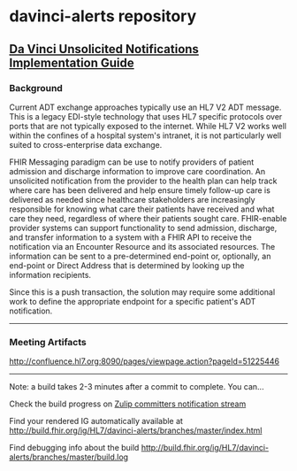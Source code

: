 # davinci-alerts repository
## [Da Vinci Unsolicited Notifications Implementation Guide](http://build.fhir.org/ig/HL7/davinci-alerts/branches/master/index.html)

### Background

Current ADT exchange approaches typically use an HL7 V2 ADT message. This is a legacy EDI-style technology that uses HL7 specific protocols over ports that are not typically exposed to the internet. While HL7 V2 works well within the confines of a hospital system's intranet, it is not particularly well suited to cross-enterprise data exchange.

FHIR Messaging paradigm can be use to notify providers of patient admission and discharge information to improve care coordination. An unsolicited notification from the provider to the health plan can help track where care has been delivered and help ensure timely follow-up care is delivered as needed since healthcare stakeholders are increasingly responsible for knowing what care their patients have received and what care they need, regardless of where their patients sought care. FHIR-enable provider systems can support functionality to send admission, discharge, and transfer information to a system with a FHIR API to receive the notification via an Encounter Resource and its associated resources. The information can be sent to a pre-determined end-point or, optionally, an end-point or Direct Address that is determined by looking up the information recipients.

Since this is a push transaction, the solution may require some additional work to define the appropriate endpoint for a specific patient's ADT notification.

---

### Meeting Artifacts

http://confluence.hl7.org:8090/pages/viewpage.action?pageId=51225446

---

Note: a build takes 2-3 minutes after a commit to complete. You can...

Check the build progress on [Zulip committers notification stream](https://chat.fhir.org/#narrow/stream/179297-committers.2Fnotification/topic/ig-build)

Find your rendered IG automatically available at
http://build.fhir.org/ig/HL7/davinci-alerts/branches/master/index.html

Find debugging info about the build
http://build.fhir.org/ig/HL7/davinci-alerts/branches/master/build.log
